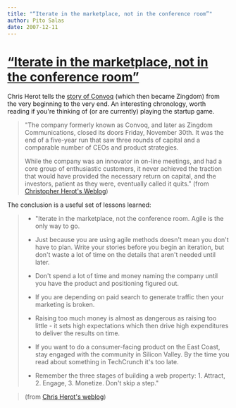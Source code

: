 ```yaml
---
title: "“Iterate in the marketplace, not in the conference room”"
author: Pito Salas
date: 2007-12-11
---
```

# [“Iterate in the marketplace, not in the conference room”](None)




Chris Herot tells the [story of
Convoq](<http://herot.typepad.com/cherot/2007/12/convoq-and-zing.html>) (which
then became Zingdom) from the very beginning to the very end. An interesting
chronology, worth reading if you're thinking of (or are currently) playing the
startup game.

> "The company formerly known as Convoq, and later as Zingdom Communications,
> closed its doors Friday, November 30th. It was the end of a five-year run
> that saw three rounds of capital and a comparable number of CEOs and product
> strategies.
>
> While the company was an innovator in on-line meetings, and had a core group
> of enthusiastic customers, it never achieved the traction that would have
> provided the necessary return on capital, and the investors, patient as they
> were, eventually called it quits." (from [Christopher Herot's
> Weblog](<http://herot.typepad.com/cherot/2007/12/convoq-and-zing.html>))

The conclusion is a useful set of lessons learned:

>   * "Iterate in the marketplace, not the conference room. Agile is the only
> way to go.
>
>   * Just because you are using agile methods doesn't mean you don't have to
> plan. Write your stories before you begin an iteration, but don't waste a
> lot of time on the details that aren't needed until later.
>
>   * Don't spend a lot of time and money naming the company until you have
> the product and positioning figured out.
>
>   * If you are depending on paid search to generate traffic then your
> marketing is broken.
>
>   * Raising too much money is almost as dangerous as raising too little - it
> sets high expectations which then drive high expenditures to deliver the
> results on time.
>
>   * If you want to do a consumer-facing product on the East Coast, stay
> engaged with the community in Silicon Valley. By the time you read about
> something in TechCrunch it's too late.
>
>   * Remember the three stages of building a web property: 1. Attract, 2.
> Engage, 3. Monetize. Don't skip a step."
>
>

>
> (from [Chris Herot's
> weblog](<http://herot.typepad.com/cherot/2007/12/convoq-and-zing.html>))


